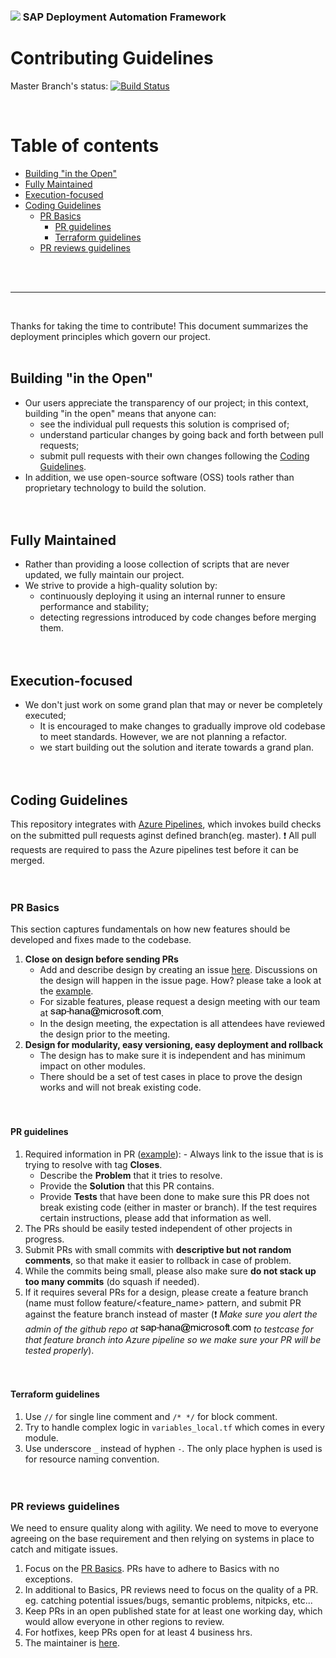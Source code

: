 
### <img src="documentation/assets/UnicornSAPBlack256x256.png" width="64px"> SAP Deployment Automation Framework <!-- omit in toc -->
# Contributing Guidelines <!-- omit in toc -->

Master Branch's status: [![Build Status](https://dev.azure.com/azuresaphana/Azure-SAP-HANA/_apis/build/status/Azure.sap-hana?branchName=master)](https://dev.azure.com/azuresaphana/Azure-SAP-HANA/_build/latest?definitionId=6&branchName=master)

<br/>

# Table of contents <!-- omit in toc -->

- [Building "in the Open"](#building-in-the-open)
- [Fully Maintained](#fully-maintained)
- [Execution-focused](#execution-focused)
- [Coding Guidelines](#coding-guidelines)
  - [PR Basics](#pr-basics)
    - [PR guidelines](#pr-guidelines)
    - [Terraform guidelines](#terraform-guidelines)
  - [PR reviews guidelines](#pr-reviews-guidelines)

<br/><br/>

---
<br/>

Thanks for taking the time to contribute!
This document summarizes the deployment principles which govern our project.
<br/><br/>

## Building "in the Open"
- Our users appreciate the transparency of our project; in this context, building "in the open" means that anyone can:
  - see the individual pull requests this solution is comprised of;
  - understand particular changes by going back and forth between pull requests;
  - submit pull requests with their own changes following the [Coding Guidelines](#coding-guidelines).
- In addition, we use open-source software (OSS) tools rather than proprietary technology to build the solution.
<br/><br/><br/>


## Fully Maintained
- Rather than providing a loose collection of scripts that are never updated, we fully maintain our project.
- We strive to provide a high-quality solution by:
  - continuously deploying it using an internal runner to ensure performance and stability;
  - detecting regressions introduced by code changes before merging them.
<br/><br/><br/>


## Execution-focused
- We don't just work on some grand plan that may or never be completely executed;
  - It is encouraged to make changes to gradually improve old codebase to meet standards. However, we are not planning a refactor.
  - we start building out the solution and iterate towards a grand plan.
<br/><br/><br/>


## Coding Guidelines
This repository integrates with [Azure Pipelines](https://azure.microsoft.com/en-us/services/devops/pipelines/), which invokes build checks on the submitted pull requests aginst defined branch(eg. master). :exclamation: All pull requests are required to pass the Azure pipelines test before it can be merged.
<br/><br/><br/>


### PR Basics
This section captures fundamentals on how new features should be developed and fixes made to the codebase.

1. **Close on design before sending PRs**
	- Add and describe design by creating an issue [here](https://github.com/Azure/sap-hana/issues). Discussions on the design will happen in the issue page. How? please take a look at the [example](https://github.com/Azure/sap-hana/issues/337).
	- For sizable features, please request a design meeting with our team at ![image](documentation/SAP_Automation_on_Azure/assets/images/contact.png).
	- In the design meeting, the expectation is all attendees have reviewed the design prior to the meeting. 
2. **Design for modularity, easy versioning, easy deployment and rollback**
	- The design has to make sure it is independent and has minimum impact on other modules.
	- There should be a set of test cases in place to prove the design works and will not break existing code.
<br/><br/><br/>


#### PR guidelines
1. Required information in PR ([example](https://github.com/Azure/sap-hana/pull/480)):
    	- Always link to the issue that is is trying to resolve with tag **Closes**.
	- Describe the **Problem** that it tries to resolve.
	- Provide the **Solution** that this PR contains.
	- Provide **Tests** that have been done to make sure this PR does not break existing code (either in master or branch). If the test requires certain instructions, please add that information as well.
2. The PRs should be easily tested independent of other projects in progress.
3. Submit PRs with small commits with **descriptive but not random comments**, so that make it easier to rollback in case of problem.
4. While the commits being small, please also make sure **do not stack up too many commits** (do squash if needed).
5. If it requires several PRs for a design, please create a feature branch (name must follow feature/<feature_name> pattern, and submit PR against the feature branch instead of master (:exclamation: *Make sure you alert the admin of the github repo at ![image](documentation/SAP_Automation_on_Azure/assets/images/contact.png) to testcase for that feature branch into Azure pipeline so we make sure your PR will be tested properly*).
<br/><br/><br/>


#### Terraform guidelines
1. Use `//` for single line comment and `/* */` for block comment.
2. Try to handle complex logic in `variables_local.tf` which comes in every module.
3. Use underscore `_` instead of hyphen `-`. The only place hyphen is used is for resource naming convention. 
<br/><br/><br/>


### PR reviews guidelines
We need to ensure quality along with agility. We need to move to everyone agreeing on the base requirement and then relying on systems in place to catch and mitigate issues.
1. Focus on the [PR Basics](#pr-basics). PRs have to adhere to Basics with no exceptions.
2. In additional to Basics, PR reviews need to focus on the quality of a PR. eg. catching potential issues/bugs, semantic problems, nitpicks, etc...
3.  Keep PRs in an open published state for at least one working day, which would allow everyone in other regions to review.
4. For hotfixes, keep PRs open for at least 4 business hrs.
5. The maintainer is [here](https://github.com/Azure/sap-hana/blob/master/CODEOWNERS).
<br/><br/><br/>
